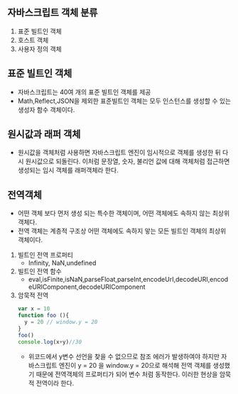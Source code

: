 ## 자바스크립트 객체 분류
1. 표준 빌트인 객체
2. 호스트 객체
3. 사용자 정의 객체
## 표준 빌트인 객체
- 자바스크립트는 40여 개의 표준 빌트인 객체를 제공
- Math,Reflect,JSON을 제외한 표준빌트인 객체는 모두 인스턴스를 생성할 수 있는 생성자 함수 객체이다.
## 원시값과 래퍼 객체
- 원시값을 객체처럼 사용하면 자바스크립트 엔진이 임시적으로 객체를 생성한 뒤 다시 원시값으로 되돌린다. 이처럼 문장열, 숫자, 불리언 값에 대해 객체처럼 접근하면 생성되는 임시 객체를 래퍼객체라 한다.
## 전역객체
- 어떤 객체 보다 먼저 생성 되는 특수한 객체이며, 어떤  객체에도 속하지 않는 최상위 객체다.
- 전역 객체는 계층적 구조상 어떤 객체에도 속하지 앟는 모든 빌트인 객체의 최상위 객체이다.
1. 빌트인 전역 프로퍼티
    - Infinity, NaN,undefined
2. 빌트인 전역 함수 
    - eval,isFinite,isNaN,parseFloat,parseInt,encodeUrI,decodeURI,encodeURIComponent,decodeURIComponent
3. 암묵적 전역 
    ```js
    var x = 10
    function foo (){
      y = 20 // window.y = 20
    }
    foo()
    console.log(x+y)//30
    ```
    - 위코드에서 y변수 선언을 찾을 수 없으므로 참조 에러가 발생하여야 하지만 자바스크립트 엔진이 y = 20 을 window.y = 20으로 해석해 전역 객체를 생성했기 때문에 전역객체의 프로퍼티가 되어 변수 처럼 동작한다. 이러한 현상을 암묵적 전역이라 한다.